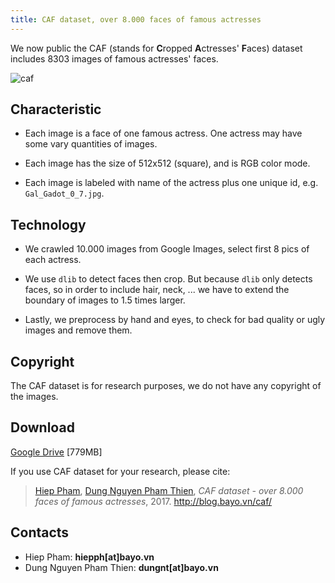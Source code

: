 ```yaml
---
title: CAF dataset, over 8.000 faces of famous actresses
---
```


We now public the CAF (stands for **C**ropped **A**ctresses' **F**aces) dataset includes 8303 images of famous actresses' faces.

![caf](http://i.imgur.com/qJbd8Ig.jpg)

## Characteristic

+ Each image is a face of one famous actress. One actress may have some vary quantities of images.

+ Each image has the size of 512x512 (square), and is RGB color mode.

+ Each image is labeled with name of the actress plus one unique id, e.g. `Gal_Gadot_0_7.jpg`.

## Technology

+ We crawled 10.000 images from Google Images, select first 8 pics of each actress.

+ We use `dlib` to detect faces then crop. But because `dlib` only detects faces, so in order to include hair, neck, ... we have to extend the boundary of images to 1.5 times larger.

+ Lastly, we preprocess by hand and eyes, to check for bad quality or ugly images and remove them.

## Copyright

The CAF dataset is for research purposes, we do not have any copyright of the images.

## Download

[Google Drive](https://drive.google.com/file/d/0Bz1EQO3FGCUbZWM0N1dlVXc3Yzg/view) [779MB]

If you use CAF dataset for your research, please cite:

> [Hiep Pham](https://github.com/hiepph), [Dung Nguyen Pham Thien](https://github.com/pexea12), *CAF dataset - over 8.000 faces of famous actresses*, 2017. http://blog.bayo.vn/caf/

## Contacts

+ Hiep Pham: **hiepph[at]bayo.vn**
+ Dung Nguyen Pham Thien: **dungnt[at]bayo.vn**
